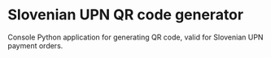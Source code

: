 # Slovenian UPN QR code generator

Console Python application for generating QR code, valid for Slovenian UPN payment orders.